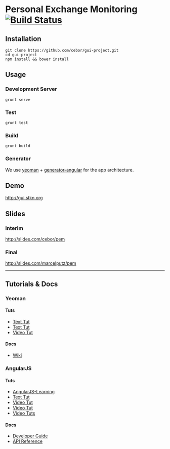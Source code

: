 Personal Exchange Monitoring [![Build Status](https://travis-ci.org/cebor/gui-project.svg)](https://travis-ci.org/cebor/gui-project)
===========

Installation
-----------
```
git clone https://github.com/cebor/gui-project.git
cd gui-project
npm install && bower install
```

Usage
-----------
### Development Server
```
grunt serve
```

### Test
```
grunt test
```

### Build
```
grunt build
```

### Generator
We use [yeoman](http://yeoman.io) + [generator-angular](https://github.com/yeoman/generator-angular)
for the app architecture.

Demo
-----------
http://gui.stkn.org

Slides
-----------
### Interim
http://slides.com/cebor/pem

### Final
http://slides.com/marcelputz/pem

***

Tutorials & Docs
-----------
### Yeoman

#### Tuts
- [Text Tut](http://code.tutsplus.com/tutorials/building-apps-with-the-yeoman-workflow--net-33254)
- [Text Tut](http://www.thinkster.io/angularjs/r1gRPYp4kM/angularjs-tutorial-learn-to-build-modern-webapps)
- [Video Tut](https://www.youtube.com/watch?v=rqdRXqeqgZs)

#### Docs
- [Wiki](https://github.com/yeoman/yeoman/wiki)

### AngularJS

#### Tuts
- [AngularJS-Learning](https://github.com/jmcunningham/AngularJS-Learning)
- [Text Tut](http://docs.angularjs.org/tutorial)
- [Video Tut](https://www.youtube.com/watch?v=i9MHigUZKEM)
- [Video Tut](https://www.youtube.com/watch?v=M4spK4QeUKY)
- [Video Tuts](https://www.youtube.com/user/angularjs)

#### Docs
- [Developer Guide](http://code.angularjs.org/1.2.16/docs/guide)
- [API Reference](http://code.angularjs.org/1.2.16/docs/api)
